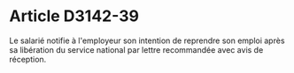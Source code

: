 # Article D3142-39

  
Le salarié notifie à l'employeur son intention de reprendre son emploi après sa libération du service national par lettre recommandée avec avis de réception.
